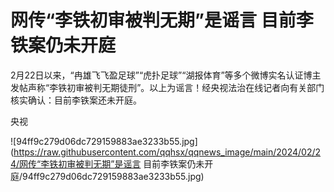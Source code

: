 # 网传“李铁初审被判无期”是谣言 目前李铁案仍未开庭

2月22日以来，“冉雄飞飞盈足球”“虎扑足球”“湖报体育”等多个微博实名认证博主发帖声称“李铁初审被判无期徒刑”。以上为谣言！经央视法治在线记者向有关部门核实确认：目前李铁案还未开庭。

央视

![94ff9c279d06dc729159883ae3233b55.jpg](https://raw.githubusercontent.com/qqhsx/qqnews_image/main/2024/02/24/网传“李铁初审被判无期”是谣言 目前李铁案仍未开庭/94ff9c279d06dc729159883ae3233b55.jpg)

